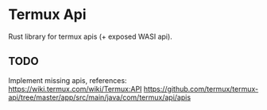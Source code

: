 # Termux Api

Rust library for termux apis (+ exposed WASI api).


## TODO

Implement missing apis, references: https://wiki.termux.com/wiki/Termux:API https://github.com/termux/termux-api/tree/master/app/src/main/java/com/termux/api/apis
